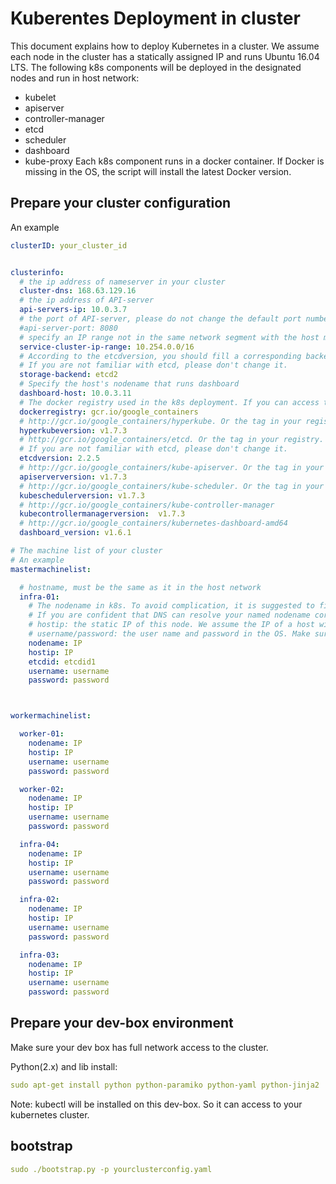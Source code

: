 <!--
  Copyright (c) Microsoft Corporation
  All rights reserved.

  MIT License

  Permission is hereby granted, free of charge, to any person obtaining a copy of this software and associated
  documentation files (the "Software"), to deal in the Software without restriction, including without limitation
  the rights to use, copy, modify, merge, publish, distribute, sublicense, and/or sell copies of the Software, and
  to permit persons to whom the Software is furnished to do so, subject to the following conditions:
  The above copyright notice and this permission notice shall be included in all copies or substantial portions of the Software.

  THE SOFTWARE IS PROVIDED *AS IS*, WITHOUT WARRANTY OF ANY KIND, EXPRESS OR IMPLIED, INCLUDING
  BUT NOT LIMITED TO THE WARRANTIES OF MERCHANTABILITY, FITNESS FOR A PARTICULAR PURPOSE AND
  NONINFRINGEMENT. IN NO EVENT SHALL THE AUTHORS OR COPYRIGHT HOLDERS BE LIABLE FOR ANY CLAIM,
  DAMAGES OR OTHER LIABILITY, WHETHER IN AN ACTION OF CONTRACT, TORT OR OTHERWISE, ARISING FROM,
  OUT OF OR IN CONNECTION WITH THE SOFTWARE OR THE USE OR OTHER DEALINGS IN THE SOFTWARE.
-->

# Kuberentes Deployment in cluster

This document explains how to deploy Kubernetes in a cluster. We assume each node in the cluster has a statically assigned IP and runs Ubuntu 16.04 LTS.
The following k8s components will be deployed in the designated nodes and run in host network:
- kubelet
- apiserver
- controller-manager
- etcd
- scheduler
- dashboard
- kube-proxy 
Each k8s component runs in a docker container. If Docker is missing in the OS, the script will install the latest Docker version.

## Prepare your cluster configuration

An example

```yaml
clusterID: your_cluster_id


clusterinfo:
  # the ip address of nameserver in your cluster
  cluster-dns: 168.63.129.16
  # the ip address of API-server
  api-servers-ip: 10.0.3.7
  # the port of API-server, please do not change the default port number below
  #api-server-port: 8080
  # specify an IP range not in the same network segment with the host machine.
  service-cluster-ip-range: 10.254.0.0/16
  # According to the etcdversion, you should fill a corresponding backend name.
  # If you are not familiar with etcd, please don't change it.
  storage-backend: etcd2
  # Specify the host's nodename that runs dashboard
  dashboard-host: 10.0.3.11
  # The docker registry used in the k8s deployment. If you can access to gcr, we suggest to use gcr.
  dockerregistry: gcr.io/google_containers
  # http://gcr.io/google_containers/hyperkube. Or the tag in your registry.
  hyperkubeversion: v1.7.3
  # http://gcr.io/google_containers/etcd. Or the tag in your registry.
  # If you are not familiar with etcd, please don't change it.
  etcdversion: 2.2.5
  # http://gcr.io/google_containers/kube-apiserver. Or the tag in your registry.
  apiserverversion: v1.7.3
  # http://gcr.io/google_containers/kube-scheduler. Or the tag in your registry.
  kubeschedulerversion: v1.7.3
  # http://gcr.io/google_containers/kube-controller-manager
  kubecontrollermanagerversion:  v1.7.3
  # http://gcr.io/google_containers/kubernetes-dashboard-amd64
  dashboard_version: v1.6.1

# The machine list of your cluster
# An example
mastermachinelist:

  # hostname, must be the same as it in the host network
  infra-01:
    # The nodename in k8s. To avoid complication, it is suggested to fill in the hostip for the nodename.
    # If you are confident that DNS can resolve your named nodename correctly, you can specify a UNIQUE_HOST_NAME
    # hostip: the static IP of this node. We assume the IP of a host will not change.
    # username/password: the user name and password in the OS. Make sure it is granted with sudo permission
    nodename: IP
    hostip: IP
    etcdid: etcdid1
    username: username
    password: password



workermachinelist:

  worker-01:
    nodename: IP
    hostip: IP
    username: username
    password: password

  worker-02:
    nodename: IP
    hostip: IP
    username: username
    password: password

  infra-04:
    nodename: IP
    hostip: IP
    username: username
    password: password

  infra-02:
    nodename: IP
    hostip: IP
    username: username
    password: password

  infra-03:
    nodename: IP
    hostip: IP
    username: username
    password: password
```

## Prepare your dev-box environment

Make sure your dev box has full network access to the cluster.

Python(2.x) and lib install:
```yaml
sudo apt-get install python python-paramiko python-yaml python-jinja2
```

Note: kubectl will be installed on this dev-box. So it can access to your kubernetes cluster.
## bootstrap

```yaml
sudo ./bootstrap.py -p yourclusterconfig.yaml
```

